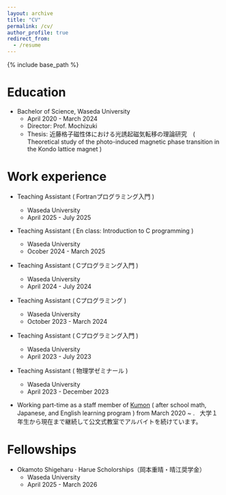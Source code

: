 ```yaml
---
layout: archive
title: "CV"
permalink: /cv/
author_profile: true
redirect_from:
  - /resume
---
```


{% include base_path %}

Education
======
* Bachelor of Science, Waseda University
  * April 2020 - March 2024
  * Director: Prof. Mochizuki
  * Thesis: 近藤格子磁性体における光誘起磁気転移の理論研究　( Theoretical study of the photo-induced magnetic phase transition in the Kondo lattice magnet )

Work experience
======
* Teaching Assistant ( Fortranプログラミング入門 )
  * Waseda University
  * April 2025 - July 2025

* Teaching Assistant ( En class: Introduction to C programming )
  * Waseda University
  * Ocober 2024 - March 2025

* Teaching Assistant ( Cプログラミング入門 )
  * Waseda University
  * April 2024 - July 2024

* Teaching Assistant ( Cプログラミング )
  * Waseda University
  * October 2023 - March 2024

* Teaching Assistant ( Cプログラミング入門 )
  * Waseda University
  * April 2023 - July 2023

* Teaching Assistant ( 物理学ゼミナール )
  * Waseda University
  * April 2023 - December 2023

* Working part-time as a staff member of [Kumon](https://www.kumon.com/home) ( after school math, Japanese, and English learning program ) from March 2020 ~ .&nbsp; &nbsp;大学１年生から現在まで継続して公文式教室でアルバイトを続けています。

Fellowships
======
* Okamoto Shigeharu $\cdot$ Harue Scholorships（岡本重晴・晴江奨学金）
  * Waseda University
  * April 2025 - March 2026


<!-- Publications
======
  <ul>{% for post in site.publication_md_files reversed %}
    {% include archive-single-cv.html %}
  {% endfor %}</ul>
  
Talks
======
  <ul>{% for post in site.talk_md_files reversed %}
    {% include archive-single-talk-cv.html  %}
  {% endfor %}</ul> -->
